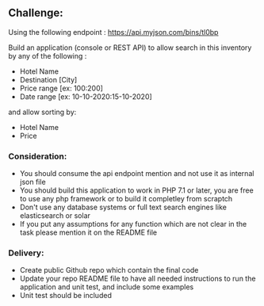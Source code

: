 ## Challenge:

Using the following endpoint : https://api.myjson.com/bins/tl0bp 

Build an application (console or REST API) to allow search in this inventory by any of the following :

- Hotel Name
- Destination [City]
- Price range [ex: $100:$200]
- Date range [ex: 10-10-2020:15-10-2020]

and allow sorting by:

- Hotel Name 
- Price


### Consideration:
- You should consume the api endpoint mention and not use it as internal json file
- You should build this application to work in PHP 7.1 or later, you are free to use any php framework or to build it completley from scraptch
- Don't use any database systems or full text search engines like elasticsearch or solar
- If you put any assumptions for any function which are not clear in the task please mention it on the README file

### Delivery:
- Create public Github repo which contain the final code
- Update your repo README file to have all needed instructions to run the application and unit test, and include some examples
- Unit test should be included

